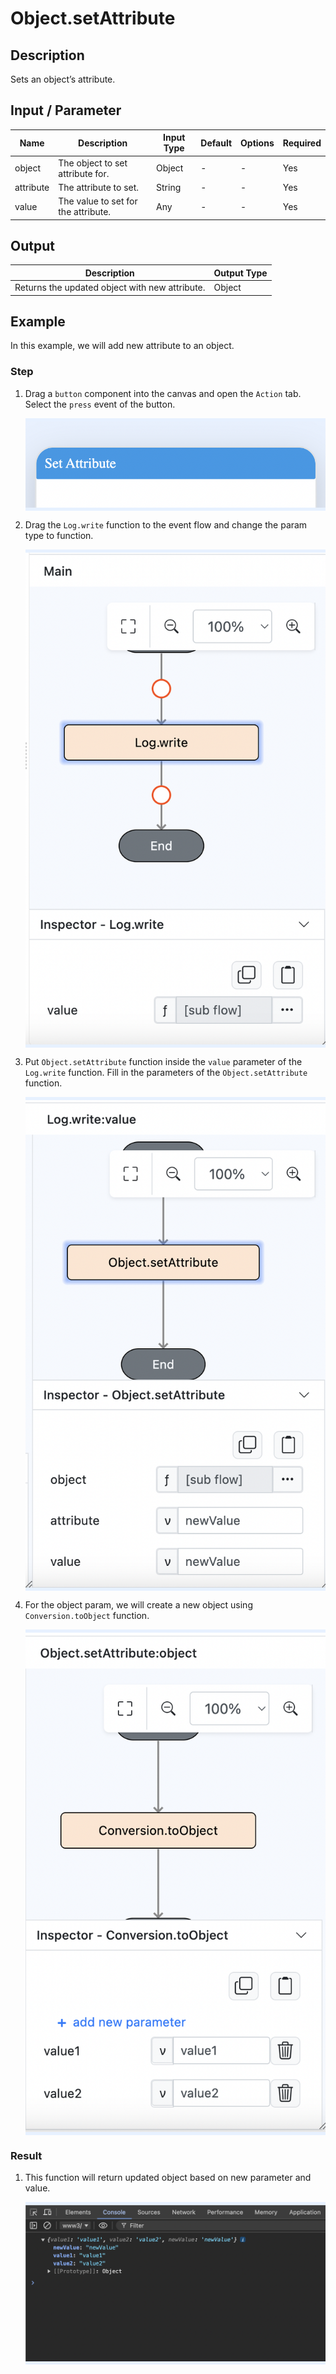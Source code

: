 # Object.setAttribute

## Description
Sets an object’s attribute.

## Input / Parameter
| Name          | Description                         | Input Type  | Default | Options     | Required |
| ------------- | ----------------------------------- | ----------- | ------- | ----------- | -------- |
| object        | The object to set attribute for.    | Object      | -       | -           | Yes      |
| attribute     | The attribute to set.               | String      | -       | -           | Yes      |
| value         | The value to set for the attribute. | Any         | -       | -           | Yes      |

## Output
| Description                                          | Output Type |
| ---------------------------------------------------- | ----------- |
| Returns the updated object with new attribute.       | Object      |

## Example
In this example, we will add new attribute to an object.

### Step
1. Drag a `button` component into the canvas and open the `Action` tab. Select the `press` event of the button.
   
    <div style="display:flex; align-items:center; justify-content:center; background-color: #E7F1FF;">
        <img src="./setAttribute-step-1.png"
        style="width: 100%; padding: 5px;"/>
    </div>

2. Drag the `Log.write` function to the event flow and change the param type to function.
   
    <div style="display:flex; align-items:center; justify-content:center; background-color: #E7F1FF;">
        <img src="./setAttribute-step-2.png"
        style="width: 100%; padding: 5px;"/>
    </div>

3. Put `Object.setAttribute` function inside the `value` parameter of the `Log.write` function. Fill in the parameters of the `Object.setAttribute` function.
   
    <div style="display:flex; align-items:center; justify-content:center; background-color: #E7F1FF;">
        <img src="./setAttribute-step-3.png"
        style="width: 100%; padding: 5px;"/>
    </div>

4. For the object param, we will create a new object using `Conversion.toObject` function.
   
    <div style="display:flex; align-items:center; justify-content:center; background-color: #E7F1FF;">
        <img src="./setAttribute-step-4.png"
        style="width: 100%; padding: 5px;"/>
    </div>

### Result
1. This function will return updated object based on new parameter and value.

    <div style="display:flex; align-items:center; justify-content:center; background-color: #E7F1FF;">
        <img src="./setAttribute-step-result.png"
        style="width: 100%; padding: 5px;"/>
    </div>